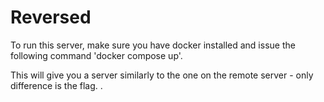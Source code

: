 # Reversed

To run this server, make sure you have docker installed and issue the following command 'docker compose up'.

This will give you a server similarly to the one on the remote server - only difference is the flag. .
